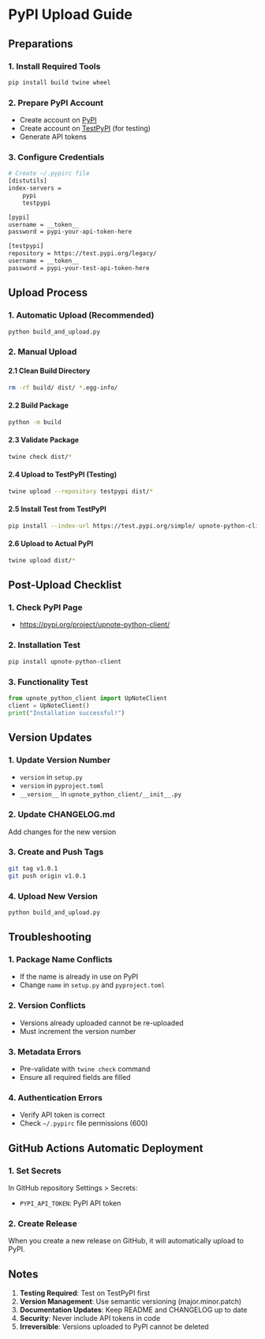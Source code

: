 # PyPI Upload Guide

## Preparations

### 1. Install Required Tools
```bash
pip install build twine wheel
```

### 2. Prepare PyPI Account
- Create account on [PyPI](https://pypi.org)
- Create account on [TestPyPI](https://test.pypi.org) (for testing)
- Generate API tokens

### 3. Configure Credentials
```bash
# Create ~/.pypirc file
[distutils]
index-servers =
    pypi
    testpypi

[pypi]
username = __token__
password = pypi-your-api-token-here

[testpypi]
repository = https://test.pypi.org/legacy/
username = __token__
password = pypi-your-test-api-token-here
```

## Upload Process

### 1. Automatic Upload (Recommended)
```bash
python build_and_upload.py
```

### 2. Manual Upload

#### 2.1 Clean Build Directory
```bash
rm -rf build/ dist/ *.egg-info/
```

#### 2.2 Build Package
```bash
python -m build
```

#### 2.3 Validate Package
```bash
twine check dist/*
```

#### 2.4 Upload to TestPyPI (Testing)
```bash
twine upload --repository testpypi dist/*
```

#### 2.5 Install Test from TestPyPI
```bash
pip install --index-url https://test.pypi.org/simple/ upnote-python-client
```

#### 2.6 Upload to Actual PyPI
```bash
twine upload dist/*
```

## Post-Upload Checklist

### 1. Check PyPI Page
- https://pypi.org/project/upnote-python-client/

### 2. Installation Test
```bash
pip install upnote-python-client
```

### 3. Functionality Test
```python
from upnote_python_client import UpNoteClient
client = UpNoteClient()
print("Installation successful!")
```

## Version Updates

### 1. Update Version Number
- `version` in `setup.py`
- `version` in `pyproject.toml`
- `__version__` in `upnote_python_client/__init__.py`

### 2. Update CHANGELOG.md
Add changes for the new version

### 3. Create and Push Tags
```bash
git tag v1.0.1
git push origin v1.0.1
```

### 4. Upload New Version
```bash
python build_and_upload.py
```

## Troubleshooting

### 1. Package Name Conflicts
- If the name is already in use on PyPI
- Change `name` in `setup.py` and `pyproject.toml`

### 2. Version Conflicts
- Versions already uploaded cannot be re-uploaded
- Must increment the version number

### 3. Metadata Errors
- Pre-validate with `twine check` command
- Ensure all required fields are filled

### 4. Authentication Errors
- Verify API token is correct
- Check `~/.pypirc` file permissions (600)

## GitHub Actions Automatic Deployment

### 1. Set Secrets
In GitHub repository Settings > Secrets:
- `PYPI_API_TOKEN`: PyPI API token

### 2. Create Release
When you create a new release on GitHub, it will automatically upload to PyPI.

## Notes

1. **Testing Required**: Test on TestPyPI first
2. **Version Management**: Use semantic versioning (major.minor.patch)
3. **Documentation Updates**: Keep README and CHANGELOG up to date
4. **Security**: Never include API tokens in code
5. **Irreversible**: Versions uploaded to PyPI cannot be deleted